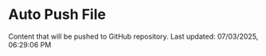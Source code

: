 # Auto Push File

Content that will be pushed to GitHub repository.
Last updated: 07/03/2025, 06:29:06 PM